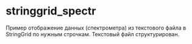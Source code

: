 # stringgrid_spectr
Пример отображение данных (спектрометра) из текстового файла в StringGrid по нужным строчкам. Текстовый файл структурирован.
